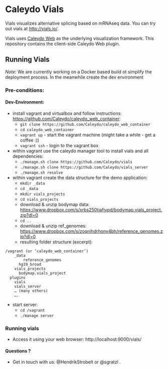 # Caleydo Vials

Vials visualizes alternative splicing based on mRNAseq data. You can try out vials at http://vials.io/.

Vials uses [Caleydo Web](https://github.com/Caleydo/caleydo-web/) as the underlying visualization framework. This repository contains the client-side Caleydo Web plugin. 

## Running Vials

*Note:* We are currently working on a Docker based build ot simplify the deployment process. In the meanwhile create the dev environment

### Pre-conditions: 
#### Dev-Environment:
- install vagrant and virtualbox and follow instructions: https://github.com/Caleydo/caleydo_web_container:
    - `git clone https://github.com/Caleydo/caleydo_web_container`
    - `cd caleydo_web_container`
    - `vagrant up` - start the vagrant machine (might take a while - get a coffee :))
    - `vagrant ssh` - login to the vagrant box
- within vagrant use the caleydo manager tool to install vials and all dependencies:
    - `./manage.sh clone https://github.com/Caleydo/vials` 
    - `./manage.sh clone https://github.com/Caleydo/vials_server`
    - `./manage.sh resolve`
- within vagrant create the data structure for the demo application:
    - `mkdir _data`
    - `cd _data`
    - `mkdir vials_projects`
    - `cd vials_projects`
    - download & unzip bodymap data: https://www.dropbox.com/s/xrbs250tjafjvpd/bodymap.vials_project.zip?dl=0
    - `cd ..`
    - download & unzip ref_genomes: https://www.dropbox.com/s/zoqnihdrhony4bh/reference_genomes.zip?dl=0
    - resulting folder structure (excerpt):
```
/vagrant (or ‘caleydo_web_container’)
	_data
		reference_genomes
      hg19_broad
    vials_projects
      bodymap.vials_project
  plugins
    vials
    vials_server
    … (many others)
	….
```
- start server:
    - `cd /vagrant`
    - `./manage server`

### Running vials
* Access it using your web browser: http://localhost:9000/vials/

  
#### Questions ?
 * Get in touch with us: @HendrikStrobelt or @sgratzl .
 



